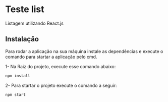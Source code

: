 # Teste list 

Listagem utilizando React.js

## Instalação

Para rodar a aplicação na sua máquina instale as dependências e execute o comando para startar a aplicação pelo cmd.

1- Na Raiz do projeto, execute esse comando abaixo:
 ```bash
npm install
```
2- Para startar o projeto execute o comando a seguir:

```bash
npm start
```
